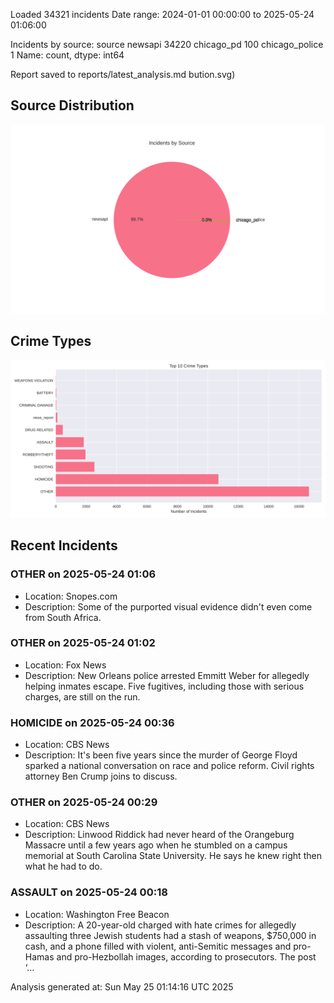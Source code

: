 
Loaded 34321 incidents
Date range: 2024-01-01 00:00:00 to 2025-05-24 01:06:00

Incidents by source:
source
newsapi           34220
chicago_pd          100
chicago_police        1
Name: count, dtype: int64

Report saved to reports/latest_analysis.md
bution.svg)

## Source Distribution
![Source Distribution](images/source_distribution.svg)

## Crime Types
![Crime Types](images/crime_types.svg)

## Recent Incidents

### OTHER on 2025-05-24 01:06
- Location: Snopes.com
- Description: Some of the purported visual evidence didn't even come from South Africa.


### OTHER on 2025-05-24 01:02
- Location: Fox News
- Description: New Orleans police arrested Emmitt Weber for allegedly helping inmates escape. Five fugitives, including those with serious charges, are still on the run.


### HOMICIDE on 2025-05-24 00:36
- Location: CBS News
- Description: It's been five years since the murder of George Floyd sparked a national conversation on race and police reform. Civil rights attorney Ben Crump joins to discuss.


### OTHER on 2025-05-24 00:29
- Location: CBS News
- Description: Linwood Riddick had never heard of the Orangeburg Massacre until a few years ago when he stumbled on a campus memorial at South Carolina State University. He says he knew right then what he had to do.


### ASSAULT on 2025-05-24 00:18
- Location: Washington Free Beacon
- Description: A 20-year-old charged with hate crimes for allegedly assaulting three Jewish students had a stash of weapons, $750,000 in cash, and a phone filled with violent, anti-Semitic messages and pro-Hamas and pro-Hezbollah images, according to prosecutors.
The post ‘…

Analysis generated at: Sun May 25 01:14:16 UTC 2025
